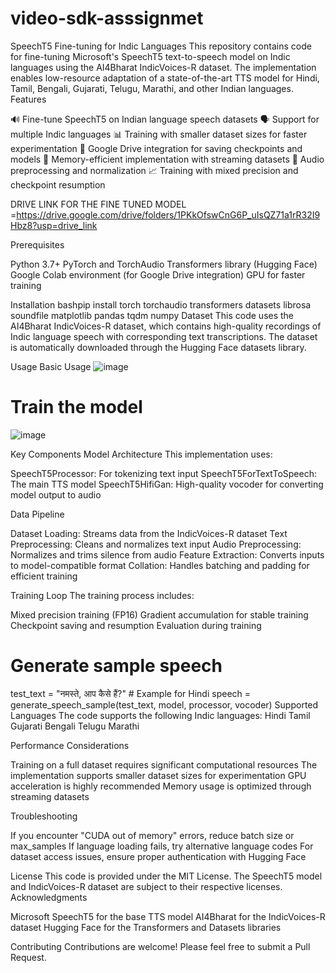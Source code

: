 # video-sdk-asssignmet
SpeechT5 Fine-tuning for Indic Languages
This repository contains code for fine-tuning Microsoft's SpeechT5 text-to-speech model on Indic languages using the AI4Bharat IndicVoices-R dataset. The implementation enables low-resource adaptation of a state-of-the-art TTS model for Hindi, Tamil, Bengali, Gujarati, Telugu, Marathi, and other Indian languages.
Features

🔊 Fine-tune SpeechT5 on Indian language speech datasets
🗣️ Support for multiple Indic languages
📊 Training with smaller dataset sizes for faster experimentation
💾 Google Drive integration for saving checkpoints and models
🎯 Memory-efficient implementation with streaming datasets
📝 Audio preprocessing and normalization
📈 Training with mixed precision and checkpoint resumption

DRIVE LINK FOR THE FINE TUNED MODEL =https://drive.google.com/drive/folders/1PKkOfswCnG6P_uIsQZ71a1rR32I9Hbz8?usp=drive_link

Prerequisites

Python 3.7+
PyTorch and TorchAudio
Transformers library (Hugging Face)
Google Colab environment (for Google Drive integration)
GPU for faster training

Installation
bashpip install torch torchaudio transformers datasets librosa soundfile matplotlib pandas tqdm numpy
Dataset
This code uses the AI4Bharat IndicVoices-R dataset, which contains high-quality recordings of Indic language speech with corresponding text transcriptions. The dataset is automatically downloaded through the Hugging Face datasets library.



Usage
Basic Usage
![image](https://github.com/user-attachments/assets/47fd5ff5-5a80-4132-bf07-87ad55634bed)



# Train the model
![image](https://github.com/user-attachments/assets/82560d73-235c-49ca-88eb-efa1882754c8)

Key Components
Model Architecture
This implementation uses:

SpeechT5Processor: For tokenizing text input
SpeechT5ForTextToSpeech: The main TTS model
SpeechT5HifiGan: High-quality vocoder for converting model output to audio

Data Pipeline

Dataset Loading: Streams data from the IndicVoices-R dataset
Text Preprocessing: Cleans and normalizes text input
Audio Preprocessing: Normalizes and trims silence from audio
Feature Extraction: Converts inputs to model-compatible format
Collation: Handles batching and padding for efficient training

Training Loop
The training process includes:

Mixed precision training (FP16)
Gradient accumulation for stable training
Checkpoint saving and resumption
Evaluation during training


# Generate sample speech
test_text = "नमस्ते, आप कैसे हैं?"  # Example for Hindi
speech = generate_speech_sample(test_text, model, processor, vocoder)
Supported Languages
The code supports the following Indic languages:
Hindi
Tamil
Gujarati
Bengali
Telugu
Marathi



Performance Considerations

Training on a full dataset requires significant computational resources
The implementation supports smaller dataset sizes for experimentation
GPU acceleration is highly recommended
Memory usage is optimized through streaming datasets

Troubleshooting

If you encounter "CUDA out of memory" errors, reduce batch size or max_samples
If language loading fails, try alternative language codes
For dataset access issues, ensure proper authentication with Hugging Face

License
This code is provided under the MIT License. The SpeechT5 model and IndicVoices-R dataset are subject to their respective licenses.
Acknowledgments

Microsoft SpeechT5 for the base TTS model
AI4Bharat for the IndicVoices-R dataset
Hugging Face for the Transformers and Datasets libraries

Contributing
Contributions are welcome! Please feel free to submit a Pull Request.


